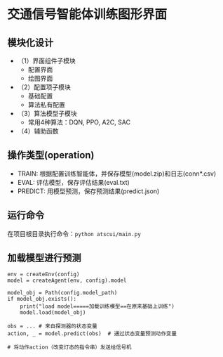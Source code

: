 # 交通信号智能体训练图形界面

## 模块化设计

- （1）界面组件子模块
  - 配置界面
  - 绘图界面
- （2）配置项子模块
  - 基础配置
  - 算法私有配置
- （3）算法模型子模块
  - 常用4种算法：DQN, PPO, A2C, SAC
- （4）辅助函数

## 操作类型(operation)

- TRAIN: 根据配置训练智能体，并保存模型(model.zip)和日志(conn*.csv)
- EVAL: 评估模型，保存评估结果(eval.txt)
- PREDICT: 用模型预测，保存预测结果(predict.json)

## 运行命令

在项目根目录执行命令：``` python atscui/main.py ```

## 加载模型进行预测

```
env = createEnv(config)
model = createAgent(env, config).model

model_obj = Path(config.model_path)
if model_obj.exists():
    print("load model=====加载训练模型==在原来基础上训练")
    model.load(model_obj) 

obs = ... # 来自探测器的状态变量
action, _ = model.predict(obs)  # 通过状态变量预测动作变量

# 将动作action（改变灯态的指令串）发送给信号机

```